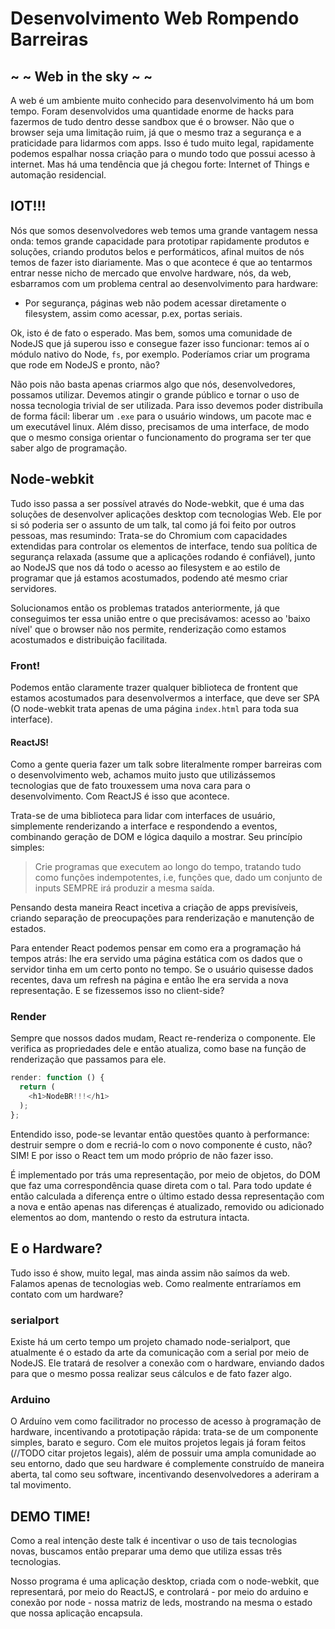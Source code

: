 # Desenvolvimento Web Rompendo Barreiras

## ~ ~ Web in the sky ~ ~

A web é um ambiente muito conhecido para desenvolvimento há um bom tempo. Foram desenvolvidos uma quantidade enorme de hacks para fazermos de tudo dentro desse sandbox que é o browser. Não que o browser seja uma limitação ruim, já que o mesmo traz a segurança e a praticidade para lidarmos com apps. Isso é tudo muito legal, rapidamente podemos espalhar nossa criação para o mundo todo que possui acesso à internet. Mas há uma tendência que já chegou forte: Internet of Things e automação residencial.

## IOT!!!

Nós que somos desenvolvedores web temos uma grande vantagem nessa onda: temos grande capacidade para prototipar rapidamente produtos e soluções, criando produtos belos e performáticos, afinal muitos de nós temos de fazer isto diariamente. Mas o que acontece é que ao tentarmos entrar nesse nicho de mercado que envolve hardware, nós, da web, esbarramos com um problema central ao desenvolvimento para hardware:

- Por segurança, páginas web não podem acessar diretamente o filesystem, assim como acessar, p.ex, portas seriais.

Ok, isto é de fato o esperado. Mas bem, somos uma comunidade de NodeJS que já superou isso e consegue fazer isso funcionar: temos aí o módulo nativo do Node, `fs`, por exemplo. Poderíamos criar um programa que rode em NodeJS e pronto, não?

Não pois não basta apenas criarmos algo que nós, desenvolvedores, possamos utilizar. Devemos atingir o grande público e tornar o uso de nossa tecnologia trivial de ser utilizada. Para isso devemos poder distribuíla de forma fácil: liberar um `.exe` para o usuário windows, um pacote mac e um executável linux. Além disso, precisamos de uma interface, de modo que o mesmo consiga orientar o funcionamento do programa ser ter que saber algo de programação.

## Node-webkit

Tudo isso passa a ser possível através do Node-webkit, que é uma das soluções de desenvolver aplicações desktop com tecnologias Web.
Ele por si só poderia ser o assunto de um talk, tal como já foi feito por outros pessoas, mas resumindo: Trata-se do Chromium com capacidades extendidas para controlar os elementos de interface, tendo sua política de segurança relaxada (assume que a aplicações rodando é confiável), junto ao NodeJS que nos dá todo o acesso ao filesystem e ao estilo de programar que já estamos acostumados, podendo até mesmo criar servidores.

Solucionamos então os problemas tratados anteriormente, já que conseguimos ter essa união entre o que precisávamos: acesso ao 'baixo nível' que o browser não nos permite, renderização como estamos acostumados e distribuição facilitada.

### Front!

Podemos então claramente trazer qualquer biblioteca de frontent que estamos acostumados para desenvolvermos a interface, que deve ser SPA (O node-webkit trata apenas de uma página `index.html` para toda sua interface).

#### ReactJS!

Como a gente queria fazer um talk sobre literalmente romper barreiras com o desenvolvimento web, achamos muito justo que utilizássemos tecnologias que de fato trouxessem uma nova cara para o desenvolvimento. Com ReactJS é isso que acontece.

Trata-se de uma biblioteca para lidar com interfaces de usuário, simplemente renderizando a interface e respondendo a eventos, combinando geração de DOM e lógica daquilo a mostrar. Seu princípio simples:

> Crie programas que executem ao longo do tempo, tratando tudo como funções indempotentes, i.e, funções que, dado um conjunto de inputs SEMPRE irá produzir a mesma saída.

Pensando desta maneira React incetiva a criação de apps previsíveis, criando separação de preocupações para renderização e manutenção de estados.

Para entender React podemos pensar em como era a programação há tempos atrás: lhe era servido uma página estática com os dados que o servidor tinha em um certo ponto no tempo. Se o usuário quisesse dados recentes, dava um refresh na página e então lhe era servida a nova representação. E se fizessemos isso no client-side?

### Render

Sempre que nossos dados mudam, React re-renderiza o componente. Ele verifica as propriedades dele e então atualiza, como base na função de renderização que passamos para ele.

```javascript
render: function () {
  return (
    <h1>NodeBR!!!</h1>
  );
};
```

Entendido isso, pode-se levantar então questões quanto à performance: destruir sempre o dom e recriá-lo com o novo componente é custo, não? SIM! E por isso o React tem um modo próprio de não fazer isso.

É implementado por trás uma representação, por meio de objetos, do DOM que faz uma correspondência quase direta com o tal. Para todo update é então calculada a diferença entre o último estado dessa representação com a nova e então apenas nas diferenças é atualizado, removido ou adicionado elementos ao dom, mantendo o resto da estrutura intacta.

## E o Hardware?

Tudo isso é show, muito legal, mas ainda assim não saímos da web. Falamos apenas de tecnologias web. Como realmente entraríamos em contato com um hardware?

### serialport

Existe há um certo tempo um projeto chamado node-serialport, que atualmente é o estado da arte da comunicação com a serial por meio de NodeJS. Ele tratará de resolver a conexão com o hardware, enviando dados para que o mesmo possa realizar seus cálculos e de fato fazer algo.


### Arduino

O Arduíno vem como facilitrador no processo de acesso à programação de hardware, incentivando a prototipação rápida: trata-se de um componente simples, barato e seguro. Com ele muitos projetos legais já foram feitos (//TODO citar projetos legais), além de possuir uma ampla comunidade ao seu entorno, dado que seu hardware é complemente construído de maneira aberta, tal como seu software, incentivando desenvolvedores a aderiram a tal movimento.


## DEMO TIME!

Como a real intenção deste talk é incentivar o uso de tais tecnologias novas, buscamos então preparar uma demo que utiliza essas três tecnologias.

Nosso programa é uma aplicação desktop, criada com o node-webkit, que representará, por meio do ReactJS, e controlará - por meio do arduino e conexão por node - nossa matriz de leds, mostrando na mesma o estado que nossa aplicação encapsula.

